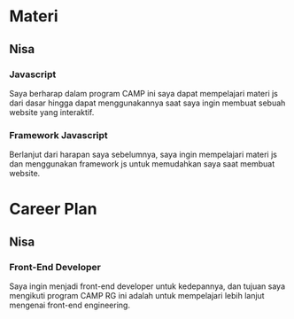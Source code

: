 # Materi
## Nisa
### Javascript
Saya berharap dalam program CAMP ini saya dapat mempelajari materi js dari dasar hingga dapat menggunakannya saat saya ingin membuat sebuah website yang interaktif.

### Framework Javascript
Berlanjut dari harapan saya sebelumnya, saya ingin mempelajari materi js dan menggunakan framework js untuk memudahkan saya saat membuat website.

# Career Plan
## Nisa
### Front-End Developer
Saya ingin menjadi front-end developer untuk kedepannya, dan tujuan saya mengikuti program CAMP RG ini adalah untuk mempelajari lebih lanjut mengenai front-end engineering.
